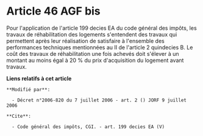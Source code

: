 # Article 46 AGF bis

Pour l'application de l'article 199 decies EA du code général des impôts, les travaux de réhabilitation des logements
s'entendent des travaux qui permettent après leur réalisation de satisfaire à l'ensemble des performances techniques
mentionnées au II de l'article 2 quindecies B. Le coût des travaux de réhabilitation une fois achevés doit s'élever à un
montant au moins égal à 20 % du prix d'acquisition du logement avant travaux.

**Liens relatifs à cet article**

	**Modifié par**:

	  - Décret n°2006-820 du 7 juillet 2006 - art. 2 () JORF 9 juillet 2006

	**Cite**:

	  - Code général des impôts, CGI. - art. 199 decies EA (V)
